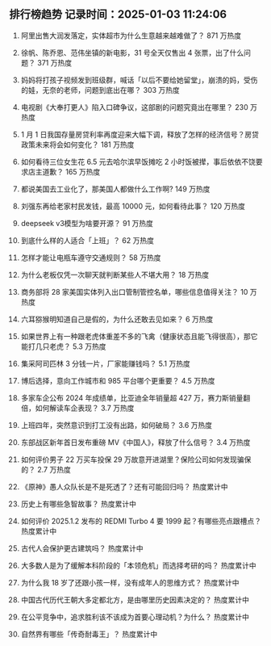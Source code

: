 
## 排行榜趋势 记录时间：2025-01-03 11:24:06
  
  1. 阿里出售大润发落定，实体超市为什么生意越来越难做了？ 871 万热度
    
  2. 徐帆、陈乔恩、范伟坐镇的新电影，31 号全天仅售出 4 张票，出了什么问题？ 371 万热度
    
  3. 妈妈将打孩子视频发到班级群，喊话「以后不要给她留堂」，崩溃的妈，受伤的娃，无奈的老师，问题到底出在哪？ 303 万热度
    
  4. 电视剧《大奉打更人》陷入口碑争议，这部剧的问题究竟出在哪里？ 230 万热度
    
  5. 1 月 1 日我国存量房贷利率再度迎来大幅下调，释放了怎样的经济信号？房贷政策未来将会如何变化？ 181 万热度
    
  6. 如何看待三位女生花 6.5 元去哈尔滨早饭摊吃 2 小时饭被撵，事后依依不饶要求店主道歉？ 165 万热度
    
  7. 都说美国去工业化了，那美国人都做什么工作啊? 149 万热度
    
  8. 刘强东再给老家村民发钱，最高 10000 元，如何看待此事？ 120 万热度
    
  9. deepseek v3模型为啥要开源？ 91 万热度
    
  10. 到底什么样的人适合「上班」？ 62 万热度
    
  11. 怎样才能让电瓶车遵守交通规则？ 58 万热度
    
  12. 为什么老板仅凭一次聊天就判断某些人不堪大用？ 18 万热度
    
  13. 商务部将 28 家美国实体列入出口管制管控名单，哪些信息值得关注？ 10 万热度
    
  14. 六耳猕猴明知道自己是假的，为什么还敢去见如来？ 6 万热度
    
  15. 如果世界上有一种跟老虎体重差不多的飞禽（健康状态且能飞得很高），那它能打几只老虎？ 5.3 万热度
    
  16. 集采阿司匹林 3 分钱一片，厂家能赚钱吗？ 5.1 万热度
    
  17. 博后选择，意向工作城市和 985 平台哪个更重要？ 4.5 万热度
    
  18. 多家车企公布 2024 年成绩单，比亚迪全年销量超 427 万，赛力斯销量翻倍，如何解读车企表现？ 3.7 万热度
    
  19. 上班四年，突然意识到打工没有出路，如何破局？ 3.6 万热度
    
  20. 东部战区新年首日发布重磅 MV《中国人》，释放了什么信号？ 3.4 万热度
    
  21. 如何评价男子 22 万买车投保 29 万故意开进湖里？保险公司如何发现骗保的？ 2.7 万热度
    
  22. 《原神》愚人众队长是不是死透了？还有可能回归吗？ 热度累计中
    
  23. 历史上有哪些急智故事？ 热度累计中
    
  24. 如何评价 2025.1.2 发布的 REDMI Turbo 4 要 1999 起？有哪些亮点跟槽点？ 热度累计中
    
  25. 古代人会保护更古建筑吗？ 热度累计中
    
  26. 大多数人是为了缓解本科阶段的「本领危机」而选择考研的吗？ 热度累计中
    
  27. 为什么我 18 岁了还跟小孩一样，没有成年人的思维方式？ 热度累计中
    
  28. 中国古代历代王朝大多定都北方，是由哪里历史因素决定的？ 热度累计中
    
  29. 在公平竞争中，追求胜利该不该成为首要心理动机？为什么？ 热度累计中
    
  30. 自然界有哪些「传奇耐毒王」？ 热度累计中
    